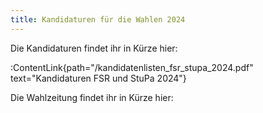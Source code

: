 ```yaml
---
title: Kandidaturen für die Wahlen 2024
---
```

 Die Kandidaturen findet ihr in Kürze hier:

:ContentLink{path="/kandidatenlisten_fsr_stupa_2024.pdf" text="Kandidaturen FSR und StuPa 2024"}

Die Wahlzeitung findet ihr in Kürze hier:
